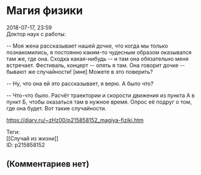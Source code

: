 Магия физики
============

  
2018-07-17, 23:59  
 Доктор наук с работы:   
   
 -- Моя жена рассказывает нашей дочке, что когда мы только познакомились, я постоянно каким-то чудесным образом оказывался там же, где она. Сходка какая-нибудь -- и там она обязательно меня встречает. Фестиваль, концерт -- опять я там. Она говорит дочке -- бывают же случайности! [мне] Можете в это поверить?   
   
 -- Ну, что она ей это рассказывает, я верю. А было что?   
   
 -- Что-что было. Расчёт траектории и скорости движения из пункта А в пункт Б, чтобы оказаться там в нужное время. Опрос её подруг о том, где она будет. Вот такие случайности.   
  
<https://diary.ru/~zHz00/p215858152_magiya-fiziki.htm>  
  
Теги:  
[[Случай из жизни]]  
ID: p215858152  


(Комментариев нет)
------------------